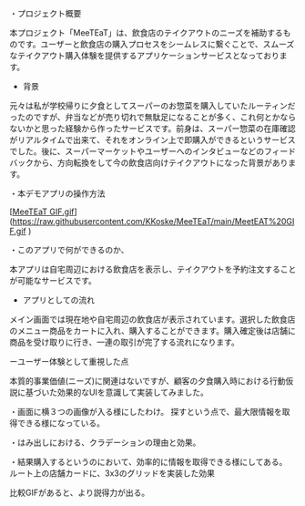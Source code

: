 
・プロジェクト概要

本プロジェクト「MeeTEaT」は、飲食店のテイクアウトのニーズを補助するものです。ユーザーと飲食店の購入プロセスをシームレスに繋ぐことで、スムーズなテイクアウト購入体験を提供するアプリケーションサービスとなっております。

- 背景

元々は私が学校帰りに夕食としてスーパーのお惣菜を購入していたルーティンだったのですが、弁当などが売り切れで無駄足になることが多く、これ何とかならないかと思った経験から作ったサービスです。前身は、スーパー惣菜の在庫確認がリアルタイムで出来て、それをオンライン上で即購入ができるというサービスでした。後に、スーパーマーケットやユーザーへのインタビューなどのフィードバックから、方向転換をして今の飲食店向けテイクアウトになった背景があります。

・本デモアプリの操作方法

[[MeeTEaT GIF.gif](https://github.com/KKoske/MeeTEaT/commit/50544b286b232012dacf78d9402f5d8860c75b5e)](https://raw.githubusercontent.com/KKoske/MeeTEaT/main/MeetEAT%20GIF.gif
)

・このアプリで何ができるのか、

本アプリは自宅周辺における飲食店を表示し、テイクアウトを予約注文することが可能なサービスです。
- アプリとしての流れ

メイン画面では現在地や自宅周辺の飲食店が表示されています。選択した飲食店のメニュー商品をカートに入れ、購入することができます。購入確定後は店舗に商品を受け取りに行き、一連の取引が完了する流れになります。

ーユーザー体験として重視した点

本質的事業価値(ニーズ)に関連はないですが、顧客の夕食購入時における行動仮説に基づいた効果的なUIを意識して実装してみました。

・画面に横３つの画像が入る様にしたわけ。
探すという点で、最大限情報を取得できる様になっている。


・はみ出しにおける、クラデーションの理由と効果。



・結果購入するというのにおいて、効率的に情報を取得できる様にしてある。
ルート上の店舗カードに、3x3のグリッドを実装した効果

比較GIFがあると、より説得力が出る。








